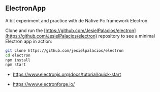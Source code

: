 ## ElectronApp

A bit experiment and practice with de Native Pc framework Electron.

Clone and run the
[https://github.com/JesielPalacios/electron](https://github.com/JesielPalacios/electron)
repository to see a minimal Electron app in action:

```sh
git clone https://github.com/jesielpalacios/electron
cd electron
npm install
npm start
```

- https://www.electronjs.org/docs/tutorial/quick-start

- https://www.electronforge.io/
